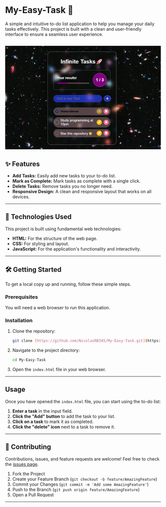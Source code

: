 # My-Easy-Task 📝

A simple and intuitive to-do list application to help you manage your daily tasks effectively. This project is built with a clean and user-friendly interface to ensure a seamless user experience.

![My-Easy-Task Screenshot](assets\image.png) 
---

## ✨ Features

* **Add Tasks:** Easily add new tasks to your to-do list.
* **Mark as Complete:** Mark tasks as complete with a single click.
* **Delete Tasks:** Remove tasks you no longer need.
* **Responsive Design:** A clean and responsive layout that works on all devices.

---

## 🚀 Technologies Used

This project is built using fundamental web technologies:

* **HTML:** For the structure of the web page.
* **CSS:** For styling and layout.
* **JavaScript:** For the application's functionality and interactivity.

---

## 🛠️ Getting Started

To get a local copy up and running, follow these simple steps.

### Prerequisites

You will need a web browser to run this application.

### Installation

1.  Clone the repository:
    ```bash
    git clone [https://github.com/NicolasRB345/My-Easy-Task.git](https://github.com/NicolasRB345/My-Easy-Task.git)
    ```
2.  Navigate to the project directory:
    ```bash
    cd My-Easy-Task
    ```
3.  Open the `index.html` file in your web browser.

---

## Usage

Once you have opened the `index.html` file, you can start using the to-do list:

1.  **Enter a task** in the input field.
2.  **Click the "Add" button** to add the task to your list.
3.  **Click on a task** to mark it as completed.
4.  **Click the "delete" icon** next to a task to remove it.

---

## 🤝 Contributing

Contributions, issues, and feature requests are welcome! Feel free to check the [issues page](https://github.com/NicolasRB345/My-Easy-Task/issues).

1.  Fork the Project
2.  Create your Feature Branch (`git checkout -b feature/AmazingFeature`)
3.  Commit your Changes (`git commit -m 'Add some AmazingFeature'`)
4.  Push to the Branch (`git push origin feature/AmazingFeature`)
5.  Open a Pull Request

---